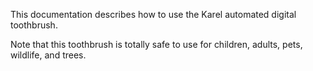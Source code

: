 This documentation describes how to use the Karel automated digital toothbrush.

Note that this toothbrush is totally safe to use for children, adults, pets, wildlife, and trees.

